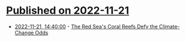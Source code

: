 # [Published on 2022-11-21](index.md)

* [2022-11-21, 14:40:00](https://science.slashdot.org/story/22/11/21/147227/the-red-seas-coral-reefs-defy-the-climate-change-odds?utm_source=rss1.0mainlinkanon&utm_medium=feed) - [The Red Sea's Coral Reefs Defy the Climate-Change Odds](https://science.slashdot.org/story/22/11/21/147227/the-red-seas-coral-reefs-defy-the-climate-change-odds?utm_source=rss1.0mainlinkanon&utm_medium=feed)
